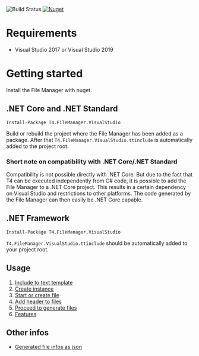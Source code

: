 ![Build Status](https://dev.azure.com/databinding/Building%20Blocks/_apis/build/status/T4.FileManager?branchName=master) [![Nuget](https://img.shields.io/nuget/v/T4.FileManager.VisualStudio)](https://www.nuget.org/packages/T4.FileManager.VisualStudio/)

# Requirements

- Visual Studio 2017 or Visual Studio 2019

# Getting started

Install the File Manager with nuget.

## .NET Core and .NET Standard

```
Install-Package T4.FileManager.VisualStudio
```

Build or rebuild the project where the File Manager has been added as a package. After that `T4.FileManager.VisualStudio.ttinclude` is automatically added to the project root.

### Short note on compatibility with .NET Core/.NET Standard

Compatibility is not possible directly with .NET Core. But due to the fact that T4 can be executed independently from C# code, it is possible to add the File Manager to a .NET Core project. This results in a certain dependency on Visual Studio and restrictions to other platforms. The code generated by the File Manager can then easily be .NET Core capable. 

## .NET Framework

```
Install-Package T4.FileManager.VisualStudio
```

`T4.FileManager.VisualStudio.ttinclude` should be automatically added to your project root.

## Usage

1. [Include to text template](include-to-text-template.md)
2. [Create instance](create-instance.md)
3. [Start or create file](start-or-create-file.md)
4. [Add header to files](add-header-to-files.md)
5. [Proceed to generate files](proceed-to-generate-files.md)
6. [Features](features.md)

## Other infos

- [Generated file infos as json](generated-file-infos-as-json.md)
